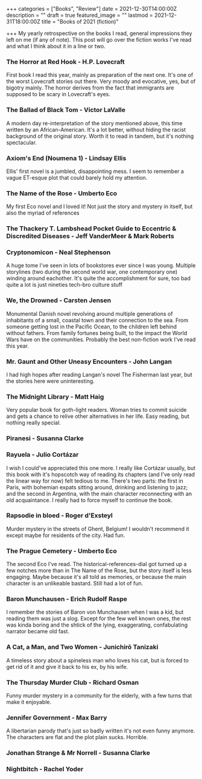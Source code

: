 +++
categories = ["Books", "Review"]
date = 2021-12-30T14:00:00Z
description = ""
draft = true
featured_image = ""
lastmod = 2021-12-31T18:00:00Z
title = "Books of 2021 (fiction)"

+++
My yearly retrospective on the books I read, general impressions they left on me (if any of note). This post will go over the fiction works I've read and what I think about it in a line or two.

<!--more-->

### The Horror at Red Hook - H.P. Lovecraft

First book I read this year, mainly as preparation of the next one. It's one of the worst Lovecraft stories out there. Very moody and evocative, yes, but of bigotry mainly. The horror derives from the fact that immigrants are supposed to be scary in Lovecraft's eyes.

### The Ballad of Black Tom - Victor LaValle

A modern day re-interpretation of the story mentioned above, this time written by an African-American. It's a lot better, without hiding the racist background of the original story. Worth it to read in tandem, but it's nothing spectacular.

### Axiom's End (Noumena 1) - Lindsay Ellis

Ellis' first novel is a jumbled, disappointing mess. I seem to remember a vague ET-esque plot that could barely hold my attention.

### The Name of the Rose - Umberto Eco

My first Eco novel and I loved it! Not just the story and mystery in itself, but also the myriad of references 

### The Thackery T. Lambshead Pocket Guide to Eccentric & Discredited Diseases - Jeff VanderMeer & Mark Roberts

### Cryptonomicon - Neal Stephenson

A huge tome I've seen in lots of bookstores ever since I was young. Multiple storylines (two during the second world war, one contemporary one) winding around eachother. It's quite the accomplishment for sure, too bad quite a lot is just nineties tech-bro culture stuff

### We, the Drowned - Carsten Jensen

Monumental Danish novel revolving around multiple generations of inhabitants of a small, coastal town and their connection to the sea. From someone getting lost in the Pacific Ocean, to the children left behind without fathers. From family fortunes being built, to the impact the World Wars have on the communities. Probably the best non-fiction work I've read this year.

### Mr. Gaunt and Other Uneasy Encounters - John Langan

I had high hopes after reading Langan's novel The Fisherman last year, but the stories here were uninteresting.

### The Midnight Library - Matt Haig

Very popular book for goth-light readers. Woman tries to commit suicide and gets a chance to relive other alternatives in her life. Easy reading, but nothing really special.

### Piranesi - Susanna Clarke

### Rayuela - Julio Cortázar

I wish I could've appreciated this one more. I really like Cortázar usually, but this book with it's hopscotch way of reading its chapters (and I've only read the linear way for now) felt tedious to me. There's two parts: the first in Paris, with bohemian expats sitting around, drinking and listening to jazz; and the second in Argentina, with the main character reconnecting with an old acquaintance. I really had to force myself to continue the book.

### Rapsodie in bloed - Roger d'Exsteyl

Murder mystery in the streets of Ghent, Belgium! I wouldn't recommend it except maybe for residents of the city. Had fun.

### The Prague Cemetery - Umberto Eco

The second Eco I've read. The historical-references-dial got turned up a few notches more than in The Name of the Rose, but the story itself is less engaging. Maybe because it's all told as memories, or because the main character is an unlikeable bastard. Still had a lot of fun.

### Baron Munchausen - Erich Rudolf Raspe

I remember the stories of  Baron von Munchausen when I was a kid, but reading them was just a slog. Except for the few well known ones, the rest was kinda boring and the shtick of the lying, exaggerating, confabulating narrator became old fast.

### A Cat, a Man, and Two Women - Junichirō Tanizaki

A timeless story about a spineless man who loves his cat, but is forced to get rid of it and give it back to his ex, by his wife.

### The Thursday Murder Club - Richard Osman

Funny murder mystery in a community for the elderly, with a few turns that make it enjoyable.

### Jennifer Government - Max Barry

A libertarian parody that's just so badly written it's not even funny anymore. The characters are flat and the plot plain sucks. Horrible.

### Jonathan Strange & Mr Norrell - Susanna Clarke

### Nightbitch - Rachel Yoder